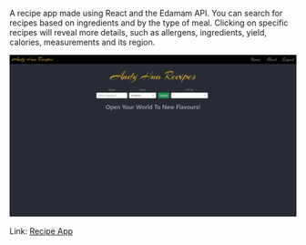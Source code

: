 A recipe app made using React and the Edamam API. You can search for recipes based on ingredients and by the type of meal. Clicking on specific recipes will reveal more details, such as allergens, ingredients, yield, calories, measurements and its region.

![RecipeAppGif](https://github.com/ahua1994/recipe-app/blob/master/src/Recipe-App.gif)

Link: <a href="https://recipe-app-ahua.vercel.app/">Recipe App</a>
